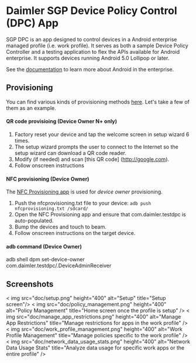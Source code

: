 Daimler SGP Device Policy Control (DPC) App
=========================================

SGP DPC is an app designed to control devices in a Android enterprise managed profile (i.e. work profile). It serves as both a sample Device Policy Controller and a testing application to flex the APIs available for Android enterprise. It supports devices running Android 5.0 Lollipop or later.

See the [documentation](https://developer.android.com/work/index.html) to learn more about Android in the enterprise.

Provisioning
------------

You can find various kinds of provisioning methods [here](https://developers.google.com/android/work/prov-devices#Key_provisioning_differences_across_android_releases). Let's take a few of them as an example.

#### QR code provisioing (Device Owner N+ only) ####
1. Factory reset your device and tap the welcome screen in setup wizard 6 times.
2. The setup wizard prompts the user to connect to the Internet so the setup wizard can download a QR code reader.
3. Modify (if needed) and scan [this QR code] (http://google.com).
4. Follow onscreen instructions

#### NFC provisioning (Device Owner) ####
The [NFC Provisioning app](https://github.com/googlesamples/android-NfcProvisioning) is used for *device owner* provisioning.
1. Push the nfcprovisioning.txt file to your device:
`adb push nfcprovisioning.txt /sdcard/`
2. Open the NFC Provisioning app and ensure that com.daimler.testdpc is auto-populated.
3. Bump the devices and touch to beam.
4. Follow onscreen instructions on the target device.

#### adb command (Device Owner) ####
adb shell dpm set-device-owner com.daimler.testdpc/.DeviceAdminReceiver

Screenshots
------------

< img src="doc/setup.png" height="400" alt="Setup" title="Setup screen"/>
< img src="doc/policy_management.png" height="400" alt="Policy Management" title="Home screen once the profile is setup" />
< img src="doc/manage_app_restrictions.png" height="400" alt="Manage App Restrictions" title="Manage restrictions for apps in the work profile" />
< img src="doc/work_profile_management.png" height="400" alt="Work Profile Management" title="Manage policies specific to the work profile" />
< img src="doc/network_data_usage_stats.png" height="400" alt="Network Data Usage Stats" title="Analyze data usage for specific work apps or the entire profile" />

